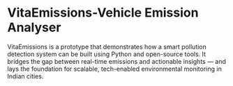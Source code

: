 # VitaEmissions-Vehicle Emission Analyser
VitaEmissions is a prototype that demonstrates how a smart pollution detection system can be built using Python and open-source tools. It bridges the gap between real-time emissions and actionable insights — and lays the foundation for scalable, tech-enabled environmental monitoring in Indian cities.
